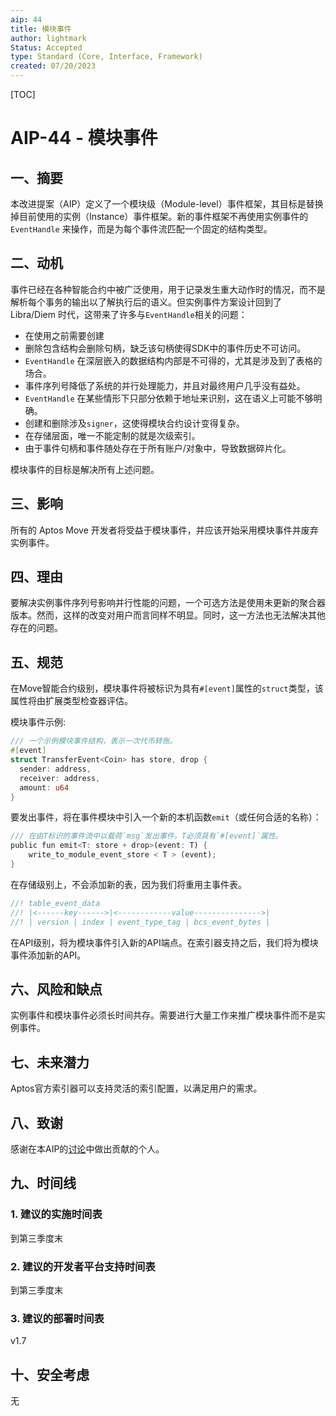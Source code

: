 ```yaml
---
aip: 44
title: 模块事件
author: lightmark
Status: Accepted
type: Standard (Core, Interface, Framework)
created: 07/20/2023
---
```


[TOC]

# AIP-44 - 模块事件

## 一、摘要

本改进提案（AIP）定义了一个模块级（Module-level）事件框架，其目标是替换掉目前使用的实例（Instance）事件框架。新的事件框架不再使用实例事件的 `EventHandle` 来操作，而是为每个事件流匹配一个固定的结构类型。



## 二、动机

事件已经在各种智能合约中被广泛使用，用于记录发生重大动作时的情况，而不是解析每个事务的输出以了解执行后的语义。但实例事件方案设计回到了 Libra/Diem 时代，这带来了许多与`EventHandle`相关的问题：

- 在使用之前需要创建
- 删除包含结构会删除句柄，缺乏该句柄使得SDK中的事件历史不可访问。
- `EventHandle` 在深层嵌入的数据结构内部是不可得的，尤其是涉及到了表格的场合。
- 事件序列号降低了系统的并行处理能力，并且对最终用户几乎没有益处。
- `EventHandle` 在某些情形下只部分依赖于地址来识别，这在语义上可能不够明确。
- 创建和删除涉及`signer`，这使得模块合约设计变得复杂。
- 在存储层面，唯一不能定制的就是次级索引。
- 由于事件句柄和事件随处存在于所有账户/对象中，导致数据碎片化。

模块事件的目标是解决所有上述问题。



## 三、影响

所有的 Aptos Move 开发者将受益于模块事件，并应该开始采用模块事件并废弃实例事件。



## 四、理由

要解决实例事件序列号影响并行性能的问题，一个可选方法是使用未更新的聚合器版本。然而，这样的改变对用户而言同样不明显。同时，这一方法也无法解决其他存在的问题。



## 五、规范

在Move智能合约级别，模块事件将被标识为具有`#[event]`属性的`struct`类型，该属性将由扩展类型检查器评估。

模块事件示例:

```rust
/// 一个示例模块事件结构，表示一次代币转账。
#[event]
struct TransferEvent<Coin> has store, drop {
  sender: address,
  receiver: address,
  amount: u64
}
```

要发出事件，将在事件模块中引入一个新的本机函数`emit`（或任何合适的名称）：

```rust
/// 在由T标识的事件流中以载荷`msg`发出事件。T必须具有`#[event]`属性。
public fun emit<T: store + drop>(event: T) {
    write_to_module_event_store < T > (event);
}
```

在存储级别上，不会添加新的表，因为我们将重用主事件表。

```rust
//! table_event_data
//! |<------key------>|<------------value--------------->|
//! | version | index | event_type_tag | bcs_event_bytes |
```

在API级别，将为模块事件引入新的API端点。在索引器支持之后，我们将为模块事件添加新的API。



## 六、风险和缺点

实例事件和模块事件必须长时间共存。需要进行大量工作来推广模块事件而不是实例事件。



## 七、未来潜力

Aptos官方索引器可以支持灵活的索引配置，以满足用户的需求。



## 八、致谢

感谢在本AIP的[讨论](https://github.com/aptos-foundation/AIPs/issues/200)中做出贡献的个人。



## 九、时间线

### 1. 建议的实施时间表

到第三季度末



### 2. 建议的开发者平台支持时间表

到第三季度末



### 3. 建议的部署时间表

v1.7



## 十、安全考虑

无